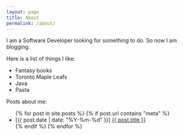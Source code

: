 ```yaml
---
layout: page
title: About
permalink: /about/
---
```


I am a Software Developer looking for something to do. So now I am blogging.

Here is a list of things I like:
- Fantasy books
- Toronto Maple Leafs
- Java
- Pasta

Posts about me:
<ul>
  {% for post in site.posts %}
    {% if post.url contains "meta" %}
      <li>[{{ post.date | date: "%Y-%m-%d" }}] <a href="{{ post.url }}">{{ post.title }}</a></li>
    {% endif %}
  {% endfor %}
</ul>
